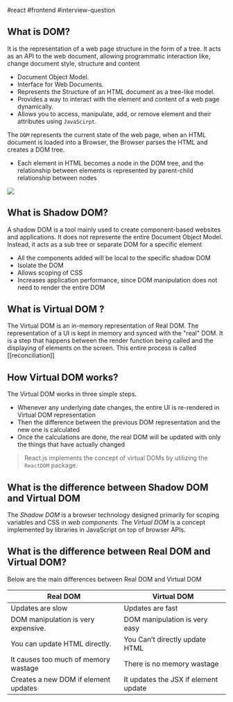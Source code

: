 #react 
#frontend 
#interview-question 

## What is DOM?

It is the representation of a web page structure in the form of a tree. It acts as an API to the web document, allowing programmatic interaction like, change document style, structure and content

- Document Object Model.
- Interface for Web Documents.
- Represents the Structure of an HTML document as a tree-like model.
- Provides a way to interact with the element and content of a web page dynamically.
- Allows you to access, manipulate, add, or remove element and their attributes using `JavaScirpt`.

The `DOM` represents the current state of the web page, when an HTML document is loaded into a Browser, the Browser parses the HTML and creates a DOM tree.

- Each element in HTML becomes a node in the DOM tree, and the relationship between elements is represented by parent-child relationship between nodes

![](../-/attachments/dom-virtual-dom-shadow-dom-00.png)


## What is Shadow DOM?

A shadow DOM is a tool mainly used to create component-based websites and applications. It does not represente the entire Document Object Model. Instead, it acts as a sub tree or separate DOM for a specific element

- All the components added will be local to the specific shadow DOM
- Isolate the DOM
- Allows scoping of CSS
- Increases application performance, since DOM manipulation does not need to render the entire DOM

## What is Virtual DOM ?

The Virtual DOM is an in-memory representation of Real DOM. The representation of a UI is kept in memory and synced with the "real" DOM. It is a step that happens between the render function being called and the displaying of  elements on the screen. This entire process is called [[reconciliation]]



## How Virtual DOM works?

The Virtual DOM works in three simple steps.

- Whenever any underlying date changes, the entire UI is re-rendered in Virtual DOM representation
- Then the difference between the previous DOM representation and the new one is calculated
- Once the calculations are done, the real DOM will be updated with only the things that have actually changed

> React.js implements the concept of virtual DOMs by utilizing the `ReactDOM` package.


## What is the difference between Shadow DOM and Virtual DOM

The _Shadow DOM_ is a browser technology designed primarily for scoping variables and CSS in _web components_. The _Virtual DOM_ is a concept implemented by libraries in JavaScript on top of browser APIs.

## What is the difference between Real DOM and Virtual DOM?

Below are the main differences between Real DOM and Virtual DOM

|Real DOM|Virtual DOM|
|---|---|
|Updates are slow|Updates are fast|
|DOM manipulation is very expensive.|DOM manipulation is very easy|
|You can update HTML directly.|You Can’t directly update HTML|
|It causes too much of memory wastage|There is no memory wastage|
|Creates a new DOM if element updates|It updates the JSX if element update|